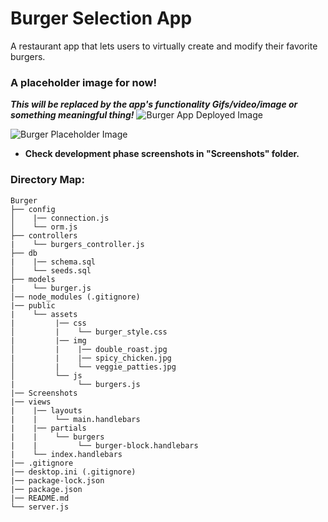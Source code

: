 # Burger Selection App
A restaurant app that lets users to virtually create and modify their favorite burgers.

### A placeholder image for now!
***This will be replaced by the app's functionality Gifs/video/image or something meaningful thing!***
![Burger App Deployed Image](https://github.com/ssh1sharma/Burger/blob/master/Screenshots/DEPLOY-TEST-PASSED.JPG)

![Burger Placeholder Image](https://github.com/ssh1sharma/Burger/blob/master/public/assets/img/spicy_chicken.jpg)

- **Check development phase screenshots in "Screenshots" folder.**

### Directory Map:
```
Burger
├── config
│    |── connection.js
│    └── orm.js  
├── controllers
|    └── burgers_controller.js 
├── db
|    |── schema.sql
│    └── seeds.sql
├── models
|    └── burger.js
│── node_modules (.gitignore)  
|── public
|    └── assets
|         |── css
│         |    └── burger_style.css
|         |── img
│         |    |── double_roast.jpg
|         |    |── spicy_chicken.jpg
│         |    └── veggie_patties.jpg
│         └── js
|              └── burgers.js
|── Screenshots
|── views
|    |── layouts
|    |    └── main.handlebars
|    |── partials
|    |    └── burgers
|    |         └── burger-block.handlebars
|    └── index.handlebars
|── .gitignore
|── desktop.ini (.gitignore)
|── package-lock.json
|── package.json
|── README.md
└── server.js
```